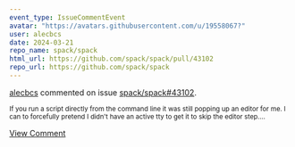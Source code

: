 ```yaml
---
event_type: IssueCommentEvent
avatar: "https://avatars.githubusercontent.com/u/19558067?"
user: alecbcs
date: 2024-03-21
repo_name: spack/spack
html_url: https://github.com/spack/spack/pull/43102
repo_url: https://github.com/spack/spack
---
```


<a href='https://github.com/alecbcs' target='_blank'>alecbcs</a> commented on issue <a href='https://github.com/spack/spack/pull/43102' target='_blank'>spack/spack#43102</a>.

<small>If you run a script directly from the command line it was still popping up an editor for me. I can to forcefully pretend I didn't have an active tty to get it to skip the editor step....</small>

<a href='https://github.com/spack/spack/pull/43102' target='_blank'>View Comment</a>